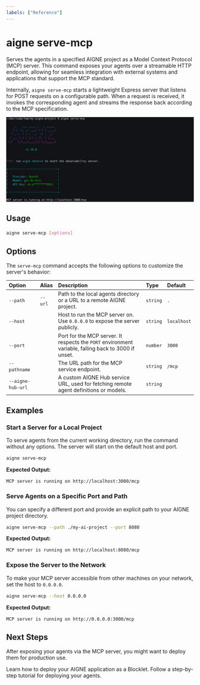 ```yaml
---
labels: ["Reference"]
---
```


# aigne serve-mcp

Serves the agents in a specified AIGNE project as a Model Context Protocol (MCP) server. This command exposes your agents over a streamable HTTP endpoint, allowing for seamless integration with external systems and applications that support the MCP standard.

Internally, `aigne serve-mcp` starts a lightweight Express server that listens for POST requests on a configurable path. When a request is received, it invokes the corresponding agent and streams the response back according to the MCP specification.

![Running the MCP Service](../assets/run-mcp-service.png)

## Usage

```bash
aigne serve-mcp [options]
```

## Options

The `serve-mcp` command accepts the following options to customize the server's behavior:

| Option | Alias | Description | Type | Default |
| :--- | :--- | :--- | :--- | :--- |
| `--path` | `--url` | Path to the local agents directory or a URL to a remote AIGNE project. | `string` | `.` |
| `--host` | | Host to run the MCP server on. Use `0.0.0.0` to expose the server publicly. | `string` | `localhost` |
| `--port` | | Port for the MCP server. It respects the `PORT` environment variable, falling back to 3000 if unset. | `number` | `3000` |
| `--pathname` | | The URL path for the MCP service endpoint. | `string` | `/mcp` |
| `--aigne-hub-url` | | A custom AIGNE Hub service URL, used for fetching remote agent definitions or models. | `string` | | 

## Examples

### Start a Server for a Local Project

To serve agents from the current working directory, run the command without any options. The server will start on the default host and port.

```bash
aigne serve-mcp
```

**Expected Output:**

```text
MCP server is running on http://localhost:3000/mcp
```

### Serve Agents on a Specific Port and Path

You can specify a different port and provide an explicit path to your AIGNE project directory.

```bash
aigne serve-mcp --path ./my-ai-project --port 8080
```

**Expected Output:**

```text
MCP server is running on http://localhost:8080/mcp
```

### Expose the Server to the Network

To make your MCP server accessible from other machines on your network, set the host to `0.0.0.0`.

```bash
aigne serve-mcp --host 0.0.0.0
```

**Expected Output:**

```text
MCP server is running on http://0.0.0.0:3000/mcp
```

## Next Steps

After exposing your agents via the MCP server, you might want to deploy them for production use.

<x-cards>
  <x-card data-title="aigne deploy Command" data-icon="lucide:ship" data-href="/command-reference/deploy">
    Learn how to deploy your AIGNE application as a Blocklet.
  </x-card>
  <x-card data-title="Deploying Agents Guide" data-icon="lucide:book-open-check" data-href="/guides/deploying-agents">
    Follow a step-by-step tutorial for deploying your agents.
  </x-card>
</x-cards>